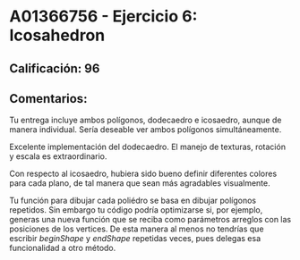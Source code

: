 # A01366756 - Ejercicio 6: Icosahedron

## **Calificación**: 96

## **Comentarios**:

Tu entrega incluye ambos polígonos, dodecaedro e icosaedro, aunque de manera individual. Sería deseable ver ambos polígonos simultáneamente.

Excelente implementación del dodecaedro. El manejo de texturas, rotación y escala es extraordinario.

Con respecto al icosaedro, hubiera sido bueno definir diferentes colores para cada plano, de tal manera que sean más agradables visualmente.

Tu función para dibujar cada poliédro se basa en dibujar polígonos repetidos. Sin embargo tu código podría optimizarse si, por ejemplo, generas una nueva función que se reciba como parámetros arreglos con las posiciones de los vertices. De esta manera al menos no tendrías que escribir *beginShape* y *endShape* repetidas veces, pues delegas esa funcionalidad a otro método.
